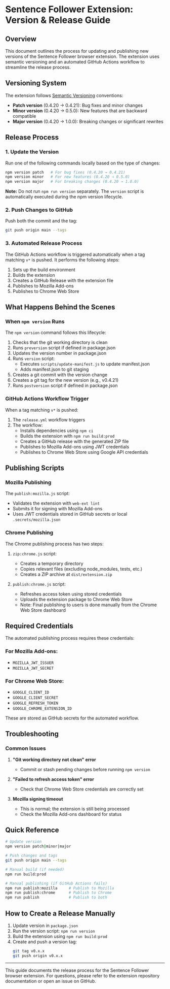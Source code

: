 # Sentence Follower Extension: Version & Release Guide

## Overview

This document outlines the process for updating and publishing new versions of the Sentence Follower browser extension. The extension uses semantic versioning and an automated GitHub Actions workflow to streamline the release process.

## Versioning System

The extension follows [Semantic Versioning](https://semver.org/) conventions:

- **Patch version** (0.4.20 → 0.4.21): Bug fixes and minor changes
- **Minor version** (0.4.20 → 0.5.0): New features that are backward compatible
- **Major version** (0.4.20 → 1.0.0): Breaking changes or significant rewrites

## Release Process

### 1. Update the Version

Run one of the following commands locally based on the type of changes:

```bash
npm version patch   # For bug fixes (0.4.20 → 0.4.21)
npm version minor   # For new features (0.4.20 → 0.5.0)
npm version major   # For breaking changes (0.4.20 → 1.0.0)
```

**Note:** Do not run `npm run version` separately. The `version` script is automatically executed during the npm version lifecycle.

### 2. Push Changes to GitHub

Push both the commit and the tag:

```bash
git push origin main --tags
```

### 3. Automated Release Process

The GitHub Actions workflow is triggered automatically when a tag matching `v*` is pushed. It performs the following steps:

1. Sets up the build environment
2. Builds the extension
3. Creates a GitHub Release with the extension file
4. Publishes to Mozilla Add-ons
5. Publishes to Chrome Web Store

## What Happens Behind the Scenes

### When `npm version` Runs

The `npm version` command follows this lifecycle:

1. Checks that the git working directory is clean
2. Runs `preversion` script if defined in package.json
3. Updates the version number in package.json
4. Runs `version` script:
   - Executes `scripts/update-manifest.js` to update manifest.json
   - Adds manifest.json to git staging
5. Creates a git commit with the version change
6. Creates a git tag for the new version (e.g., v0.4.21)
7. Runs `postversion` script if defined in package.json

### GitHub Actions Workflow Trigger

When a tag matching `v*` is pushed:

1. The `release.yml` workflow triggers
2. The workflow:
   - Installs dependencies using `npm ci`
   - Builds the extension with `npm run build:prod`
   - Creates a GitHub release with the generated ZIP file
   - Publishes to Mozilla Add-ons using JWT credentials
   - Publishes to Chrome Web Store using Google API credentials

## Publishing Scripts

### Mozilla Publishing

The `publish:mozilla.js` script:

- Validates the extension with `web-ext lint`
- Submits it for signing with Mozilla Add-ons
- Uses JWT credentials stored in GitHub secrets or local `.secrets/mozilla.json`

### Chrome Publishing

The Chrome publishing process has two steps:

1. `zip:chrome.js` script:

   - Creates a temporary directory
   - Copies relevant files (excluding node_modules, tests, etc.)
   - Creates a ZIP archive at `dist/extension.zip`

2. `publish:chrome.js` script:
   - Refreshes access token using stored credentials
   - Uploads the extension package to Chrome Web Store
   - Note: Final publishing to users is done manually from the Chrome Web Store dashboard

## Required Credentials

The automated publishing process requires these credentials:

### For Mozilla Add-ons:

- `MOZILLA_JWT_ISSUER`
- `MOZILLA_JWT_SECRET`

### For Chrome Web Store:

- `GOOGLE_CLIENT_ID`
- `GOOGLE_CLIENT_SECRET`
- `GOOGLE_REFRESH_TOKEN`
- `GOOGLE_CHROME_EXTENSION_ID`

These are stored as GitHub secrets for the automated workflow.

## Troubleshooting

### Common Issues

1. **"Git working directory not clean" error**

   - Commit or stash pending changes before running `npm version`

2. **"Failed to refresh access token" error**

   - Check that Chrome Web Store credentials are correctly set

3. **Mozilla signing timeout**
   - This is normal; the extension is still being processed
   - Check the Mozilla Add-ons dashboard for status

## Quick Reference

```bash
# Update version
npm version patch|minor|major

# Push changes and tags
git push origin main --tags

# Manual build (if needed)
npm run build:prod

# Manual publishing (if GitHub Actions fails)
npm run publish:mozilla     # Publish to Mozilla
npm run publish:chrome      # Publish to Chrome
npm run publish             # Publish to both
```

## How to Create a Release Manually

1. Update version in `package.json`
2. Run the version script: `npm run version`
3. Build the extension using `npm run build:prod`
4. Create and push a version tag:
   ```bash
   git tag v0.x.x
   git push origin v0.x.x
   ```

---

This guide documents the release process for the Sentence Follower browser extension. For questions, please refer to the extension repository documentation or open an issue on GitHub.
